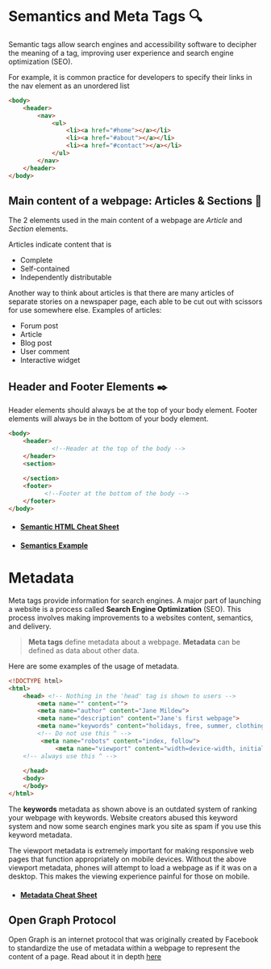 # Semantics and Meta Tags 🔍

Semantic tags allow search engines and accessibility software to decipher the meaning of a tag, improving user experience and search engine optimization (SEO).

For example, it is common practice for developers to specify their links in the nav element as an unordered list

```html
<body>
    <header>
        <nav>
            <ul>
                <li><a href="#home"></a></li>
                <li><a href="#about"></a></li>
                <li><a href="#contact"></a></li>
            </ul>
        </nav>
    </header>
</body>
```

## Main content of a webpage: Articles & Sections 📰

The 2 elements used in the main content of a webpage are _Article_ and _Section_ elements.

Articles indicate content that is

 - Complete
 - Self-contained
 - Independently distributable

Another way to think about articles is that there are many articles of separate stories on a newspaper page, each able to be cut out with scissors for use somewhere else. Examples of articles:

- Forum post
- Article
- Blog post
- User comment
- Interactive widget

## Header and Footer Elements ✒️

Header elements should always be at the top of your body element. Footer elements will always be in the bottom of your body element.

```html
<body>
    <header>
		    <!--Header at the top of the body -->
    </header>
    <section>
    
    </section>
    <footer>
		  <!--Footer at the bottom of the body -->
    </footer>
</body>
```

- #### [Semantic HTML Cheat Sheet](semantic-html-cheat-sheet.md)
- #### [Semantics Example](semantics-example.md)

# Metadata

Meta tags provide information for search engines. A major part of launching a website is a process called **Search Engine Optimization** (SEO). This process involves making improvements to a websites content, semantics, and delivery.

> **Meta tags** define metadata about a webpage. **Metadata** can be defined as data about other data.

Here are some examples of the usage of metadata.

```html
<!DOCTYPE html>
<html>
    <head> <!-- Nothing in the 'head' tag is shown to users -->
        <meta name="" content="">
        <meta name="author" content="Jane Mildew">
        <meta name="description" content="Jane's first webpage">
        <meta name="keywords" content="holidays, free, summer, clothing">
        <!-- Do not use this ^ -->
	     <meta name="robots" content="index, follow">
	         <meta name="viewport" content="width=device-width, initial-scale=1.0">
	<!-- always use this ^ -->
        
    </head>
    <body>
    </body>
</html>
```

The  **keywords** metadata as shown above is an outdated system of ranking your webpage with keywords. Website creators abused this keyword system and now some search engines mark you site as spam if you use this keyword metadata.

The viewport metadata is extremely important for making responsive web pages that function appropriately on mobile devices. Without the above viewport metadata, phones will attempt to load a webpage as if it was on a desktop. This makes the viewing experience painful for those on mobile.

- #### [Metadata Cheat Sheet](metadata-cheat-sheet.md)

## Open Graph Protocol

Open Graph is an internet protocol that was originally created by Facebook to standardize the use of metadata within a webpage to represent the content of a page. Read about it in depth [here](https://www.freecodecamp.org/news/what-is-open-graph-and-how-can-i-use-it-for-my-website/)